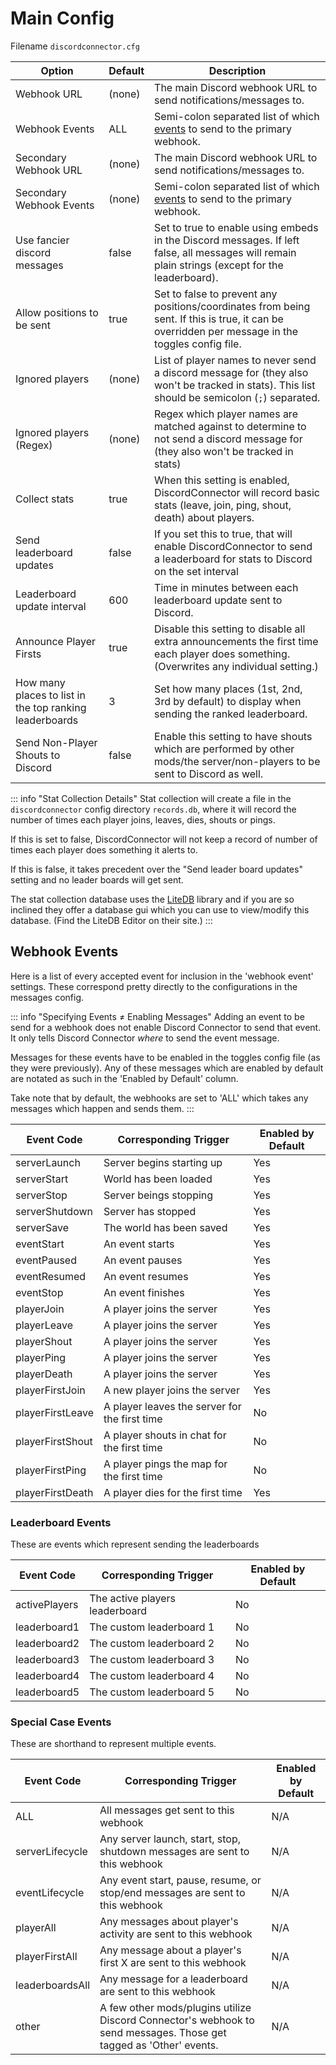 # Main Config

Filename `discordconnector.cfg`

| Option                                                  | Default | Description                                                                                                                                      |
| ------------------------------------------------------- | ------- | ------------------------------------------------------------------------------------------------------------------------------------------------ |
| Webhook URL                                             | (none)  | The main Discord webhook URL to send notifications/messages to.                                                                                  |
| Webhook Events                                          | ALL     | Semi-colon separated list of which [events](#webhook-events) to send to the primary webhook.                                                     |
| Secondary Webhook URL                                   | (none)  | The main Discord webhook URL to send notifications/messages to.                                                                                  |
| Secondary Webhook Events                                | (none)  | Semi-colon separated list of which [events](#webhook-events) to send to the primary webhook.                                                     |
| Use fancier discord messages                            | false   | Set to true to enable using embeds in the Discord messages. If left false, all messages will remain plain strings (except for the leaderboard).  |
| Allow positions to be sent                              | true    | Set to false to prevent any positions/coordinates from being sent. If this is true, it can be overridden per message in the toggles config file. |
| Ignored players                                         | (none)  | List of player names to never send a discord message for (they also won't be tracked in stats). This list should be semicolon (`;`) separated.   |
| Ignored players (Regex)                                 | (none)  | Regex which player names are matched against to determine to not send a discord message for (they also won't be tracked in stats)                |
| Collect stats                                           | true    | When this setting is enabled, DiscordConnector will record basic stats (leave, join, ping, shout, death) about players.                          |
| Send leaderboard updates                                | false   | If you set this to true, that will enable DiscordConnector to send a leaderboard for stats to Discord on the set interval                        |
| Leaderboard update interval                             | 600     | Time in minutes between each leaderboard update sent to Discord.                                                                                 |
| Announce Player Firsts                                  | true    | Disable this setting to disable all extra announcements the first time each player does something. (Overwrites any individual setting.)          |
| How many places to list in the top ranking leaderboards | 3       | Set how many places (1st, 2nd, 3rd by default) to display when sending the ranked leaderboard.                                                   |
| Send Non-Player Shouts to Discord                       | false   | Enable this setting to have shouts which are performed by other mods/the server/non-players to be sent to Discord as well.                       |

::: info "Stat Collection Details"
Stat collection will create a file in the `discordconnector` config directory `records.db`, where it will record the number of times each player joins, leaves, dies, shouts or pings.

If this is set to false, DiscordConnector will not keep a record of number of times each player does something it alerts to.

If this is false, it takes precedent over the "Send leader board updates" setting and no leader boards will get sent.

The stat collection database uses the [LiteDB](https://www.litedb.org/) library and if you are so inclined they offer a database gui which you can use to view/modify this database. (Find the LiteDB Editor on their site.)
:::

## Webhook Events

Here is a list of every accepted event for inclusion in the 'webhook event' settings. These correspond pretty directly to the configurations in the messages config.

::: info "Specifying Events ≠ Enabling Messages"
Adding an event to be send for a webhook does not enable Discord Connector to send that event. It only tells Discord Connector *where* to send the event message.

Messages for these events have to be enabled in the toggles config file (as they were previously). Any of these messages which are enabled by default are notated as such in the 'Enabled by Default' column.

Take note that by default, the webhooks are set to 'ALL' which takes any messages which happen and sends them.
:::

| Event Code       | Corresponding Trigger                         | Enabled by Default |
| ---------------- | --------------------------------------------- | ------------------ |
| serverLaunch     | Server begins starting up                     | Yes                |
| serverStart      | World has been loaded                         | Yes                |
| serverStop       | Server beings stopping                        | Yes                |
| serverShutdown   | Server has stopped                            | Yes                |
| serverSave       | The world has been saved                      | Yes                |
| eventStart       | An event starts                               | Yes                |
| eventPaused      | An event pauses                               | Yes                |
| eventResumed     | An event resumes                              | Yes                |
| eventStop        | An event finishes                             | Yes                |
| playerJoin       | A player joins the server                     | Yes                |
| playerLeave      | A player joins the server                     | Yes                |
| playerShout      | A player joins the server                     | Yes                |
| playerPing       | A player joins the server                     | Yes                |
| playerDeath      | A player joins the server                     | Yes                |
| playerFirstJoin  | A new player joins the server                 | Yes                |
| playerFirstLeave | A player leaves the server for the first time | No                 |
| playerFirstShout | A player shouts in chat for the first time    | No                 |
| playerFirstPing  | A player pings the map for the first time     | No                 |
| playerFirstDeath | A player dies for the first time              | Yes                |

### Leaderboard Events

These are events which represent sending the leaderboards

| Event Code    | Corresponding Trigger          | Enabled by Default |
| ------------- | ------------------------------ | ------------------ |
| activePlayers | The active players leaderboard | No                 |
| leaderboard1  | The custom leaderboard 1       | No                 |
| leaderboard2  | The custom leaderboard 2       | No                 |
| leaderboard3  | The custom leaderboard 3       | No                 |
| leaderboard4  | The custom leaderboard 4       | No                 |
| leaderboard5  | The custom leaderboard 5       | No                 |

### Special Case Events

These are shorthand to represent multiple events.

| Event Code      | Corresponding Trigger                                                                                              | Enabled by Default |
| --------------- | ------------------------------------------------------------------------------------------------------------------ | ------------------ |
| ALL             | All messages get sent to this webhook                                                                              | N/A                |
| serverLifecycle | Any server launch, start, stop, shutdown messages are sent to this webhook                                         | N/A                |
| eventLifecycle  | Any event start, pause, resume, or stop/end messages are sent to this webhook                                      | N/A                |
| playerAll       | Any messages about player's activity are sent to this webhook                                                      | N/A                |
| playerFirstAll  | Any message about a player's first X are sent to this webhook                                                      | N/A                |
| leaderboardsAll | Any message for a leaderboard are sent to this webhook                                                             | N/A                |
| other           | A few other mods/plugins utilize Discord Connector's webhook to send messages. Those get tagged as 'Other' events. | N/A                |
